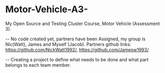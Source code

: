 # Motor-Vehicle-A3-
My Open Source and Testing Cluster Course, Motor Vehicle (Assessment 3).

-- No code created yet, partners have been Assigned, my group is Nic(Watt), James and Myself (Jacob).
  Partners github links: https://github.com/NickWatt1992/, https://github.com/Jamesw1993/

-- Creating a project to define what needs to be done and what part belongs to each team member.
